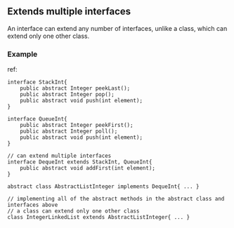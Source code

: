 ## Extends multiple interfaces
An interface can extend any number of interfaces, unlike a class, which can extend only one other class.

### Example
ref: 
```
interface StackInt{
    public abstract Integer peekLast();
    public abstract Integer pop();
    public abstract void push(int element);
}

interface QueueInt{
    public abstract Integer peekFirst();
    public abstract Integer poll();
    public abstract void push(int element);
}

// can extend multiple interfaces
interface DequeInt extends StackInt, QueueInt{
    public abstract void addFirst(int element);
}

abstract class AbstractListInteger implements DequeInt{ ... }

// implementing all of the abstract methods in the abstract class and interfaces above
// a class can extend only one other class
class IntegerLinkedList extends AbstractListInteger{ ... }
```

